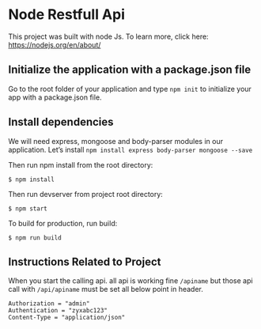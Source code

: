 # Node Restfull Api

This project was built with node Js. To learn more, click here: https://nodejs.org/en/about/

## Initialize the application with a package.json file

   Go to the root folder of your application and type `npm init` to initialize your app with a package.json file.

## Install dependencies

   We will need express, mongoose and body-parser modules in our application.
   Let’s install `npm install express body-parser mongoose --save`

Then run npm install from the root directory:

```
$ npm install
```

Then run devserver from project root directory:

```
$ npm start
```

To build for production, run build:

```
$ npm run build
```

## Instructions Related to Project
When you start the calling api. all api is working fine `/apiname` but those api call with `/api/apiname` must be set all below point in header.

```
Authorization = "admin"
Authentication = "zyxabc123"
Content-Type = "application/json"
```

